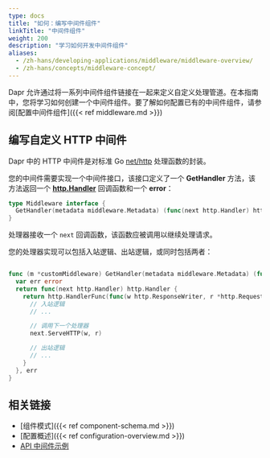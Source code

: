 ```yaml
---
type: docs
title: "如何：编写中间件组件"
linkTitle: "中间件组件"
weight: 200
description: "学习如何开发中间件组件"
aliases:
  - /zh-hans/developing-applications/middleware/middleware-overview/
  - /zh-hans/concepts/middleware-concept/
---
```


Dapr 允许通过将一系列中间件组件链接在一起来定义自定义处理管道。在本指南中，您将学习如何创建一个中间件组件。要了解如何配置已有的中间件组件，请参阅[配置中间件组件]({{< ref middleware.md >}})

## 编写自定义 HTTP 中间件

Dapr 中的 HTTP 中间件是对标准 Go [net/http](https://pkg.go.dev/net/http) 处理函数的封装。

您的中间件需要实现一个中间件接口，该接口定义了一个 **GetHandler** 方法，该方法返回一个 [**http.Handler**](https://pkg.go.dev/net/http#Handler) 回调函数和一个 **error**：

```go
type Middleware interface {
  GetHandler(metadata middleware.Metadata) (func(next http.Handler) http.Handler, error)
}
```

处理器接收一个 `next` 回调函数，该函数应被调用以继续处理请求。

您的处理器实现可以包括入站逻辑、出站逻辑，或同时包括两者：

```go

func (m *customMiddleware) GetHandler(metadata middleware.Metadata) (func(next http.Handler) http.Handler, error) {
  var err error
  return func(next http.Handler) http.Handler {
    return http.HandlerFunc(func(w http.ResponseWriter, r *http.Request) {
      // 入站逻辑
      // ...

      // 调用下一个处理器
      next.ServeHTTP(w, r)

      // 出站逻辑
      // ...
    }
  }, err
}
```

## 相关链接

- [组件模式]({{< ref component-schema.md >}})
- [配置概述]({{< ref configuration-overview.md >}})
- [API 中间件示例](https://github.com/dapr/samples/tree/master/middleware-oauth-google)

